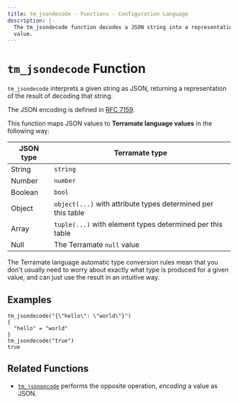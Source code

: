 ```yaml
---
title: tm_jsondecode - Functions - Configuration Language
description: |-
  The tm_jsondecode function decodes a JSON string into a representation of its
  value.
---
```


# `tm_jsondecode` Function

`tm_jsondecode` interprets a given string as JSON, returning a representation
of the result of decoding that string.

The JSON encoding is defined in [RFC 7159](https://tools.ietf.org/html/rfc7159).

This function maps JSON values to
**Terramate language values** in the following way:

| JSON type | Terramate type                                               |
| --------- | ------------------------------------------------------------ |
| String    | `string`                                                     |
| Number    | `number`                                                     |
| Boolean   | `bool`                                                       |
| Object    | `object(...)` with attribute types determined per this table |
| Array     | `tuple(...)` with element types determined per this table    |
| Null      | The Terramate `null` value                          |

The Terramate language automatic type conversion rules mean that you don't
usually need to worry about exactly what type is produced for a given value,
and can just use the result in an intuitive way.

## Examples

```
tm_jsondecode("{\"hello\": \"world\"}")
{
  "hello" = "world"
}
tm_jsondecode("true")
true
```

## Related Functions

* [`tm_jsonencode`](./tm_jsonencode.md) performs the opposite operation, _encoding_
  a value as JSON.
